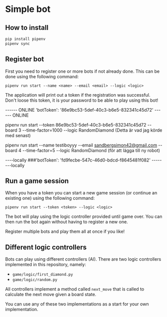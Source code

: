 Simple bot
==========

How to install
--------------

```bash
pip install pipenv
pipenv sync
```


Register bot
------------

First you need to register one or more bots if not already done. This can be done using the following command:

`pipenv run start --name <name> --email <email> --logic <logic>`

The application will print out a token if the registration was successful. Don't loose this token, it is your password to be able to play using this bot!


------ ONLINE
'botToken': '86e9bc53-5def-40c3-b6e5-832341c45d72'
------ ONLINE

pipenv run start --token 86e9bc53-5def-40c3-b6e5-832341c45d72 --board 3 --time-factor=1000 --logic RandomDiamond
(Detta är vad jag körde med senast)

pipenv run start --name testiboyyy --email sandbergsimon42@gmail.com --board 4 --time-factor=5 --logic RandomDiamond
(för att lägga till ny robot)


----locally
###'botToken': 'fd9fecbe-547c-46d0-bdcd-f8645481f082' 
--------locally

Run a game session
------------------

When you have a token you can start a new game session (or continue an existing one) using the following command:

`pipenv run start --token <token> --logic <logic>`

The bot will play using the logic controller provided until game over. You can then run the bot again without having to register a new one.

Register multiple bots and play them all at once if you like!


Different logic controllers
---------------------------

Bots can play using different controllers (AI). There are two logic controllers implemented in this repository, namely:

* `game/logic/first_diamond.py`
* `game/logic/random.py`

All controllers implement a method called `next_move` that is called to calculate the next move given a board state.

You can use any of these two implementations as a start for your own implementation.
